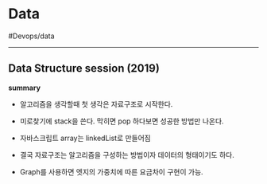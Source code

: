 # Data

#Devops/data


---

## Data Structure  session (2019)

**summary**

* 알고리즘을 생각할때 첫 생각은 자료구조로 시작한다.

* 미로찾기에 stack을 쓴다. 막히면 pop 하다보면 성공한 방법만 나온다.

* 자바스크립트 array는 linkedList로 만들어짐

* 결국 자료구조는 알고리즘을 구성하는 방법이자 데이터의 형태이기도 하다.

* Graph를 사용하면 엣지의 가중치에 따른 요금차이 구현이 가능.